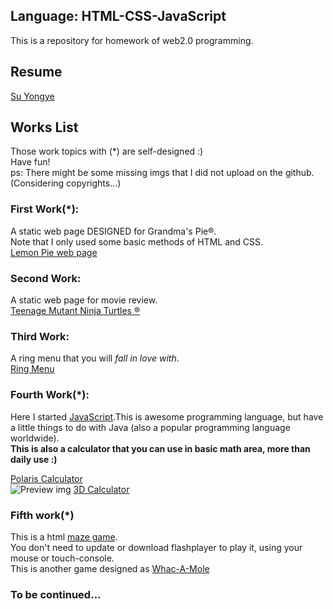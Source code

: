## Language: HTML-CSS-JavaScript
This is a repository for homework of web2.0 programming.
## Resume
[Su Yongye](https://lorisyy.github.io/Web-HTML-CSS-JavaScript/Su_Yongye-Resume.pdf)
## Works List
Those work topics with (*) are self-designed :)  
Have fun!  
ps: There might be some missing imgs that I did not upload on the github. (Considering copyrights...)  

### First Work(*):
A static web page DESIGNED for Grandma's Pie®.  
Note that I only used some basic methods of HTML and CSS.  
[Lemon Pie web page](https://lorisyy.github.io/Web-HTML-CSS-JavaScript/WebWork01/index.html)  

### Second Work:
A static web page for movie review.  
[Teenage Mutant Ninja Turtles ®](https://lorisyy.github.io/Web-HTML-CSS-JavaScript/WebWork02/tmnt.html)  

### Third Work:
A ring menu that you will *fall in love with*.  
[Ring Menu](https://lorisyy.github.io/Web-HTML-CSS-JavaScript/WebWork03/index.html)

### Fourth Work(*):
Here I started [JavaScript](https://en.wikipedia.org/wiki/JavaScript).This is awesome programming language, but have a little things to do with Java (also a popular programming language worldwide).  
**This is also a calculator that you can use in basic math area, more than daily use :)**

[Polaris Calculator](https://lorisyy.github.io/Web-HTML-CSS-JavaScript/WebWork04/calculator.html)  
![Preview img](https://lorisyy.github.io/Web-HTML-CSS-JavaScript/WebWork04/preview.jpg)
[3D Calculator](https://pictureelement.github.io/minimal-calculator/)  


### Fifth work(*)
This is a html [maze game](https://lorisyy.github.io/Web-HTML-CSS-JavaScript/WebWork05/maze.html).    
You don't need to update or download flashplayer to play it, using your mouse or touch-console.  
This is another game designed as [Whac-A-Mole](https://lorisyy.github.io/Web-HTML-CSS-JavaScript/WebWork05/mole.html) 
### To be continued...


